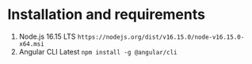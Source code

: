 Installation and requirements
====

1. Node.js 16.15 LTS `https://nodejs.org/dist/v16.15.0/node-v16.15.0-x64.msi`
2. Angular CLI Latest `npm install -g @angular/cli`